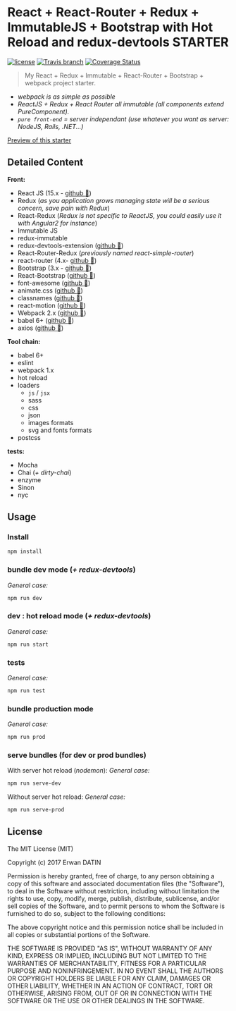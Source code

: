 React + React-Router + Redux + ImmutableJS + Bootstrap with Hot Reload and redux-devtools STARTER
==========
[![license](https://img.shields.io/github/license/mashape/apistatus.svg?maxAge=2592000)](https://github.com/MacKentoch/react-redux-bootstrap-webpack-starter) [![Travis branch](https://img.shields.io/travis/rust-lang/rust/master.svg)](https://github.com/MacKentoch/react-redux-immutable-webpack-starter) [![Coverage Status](https://coveralls.io/repos/github/MacKentoch/react-redux-immutable-webpack-starter/badge.svg)](https://coveralls.io/github/MacKentoch/react-redux-immutable-webpack-starter)

> My React + Redux + Immutable + React-Router + Bootstrap + webpack project starter.

- *webpack is as simple as possible*
- *ReactJS + Redux + React Router all immutable (all components extend PureComponent).*
- *`pure front-end` = server independant (use whatever you want as server: NodeJS, Rails, .NET...)*

[Preview of this starter](https://mackentoch.github.io/react-redux-immutable-webpack-starter/#/)

## Detailed Content

**Front:**
- React JS (15.x - [github :link:](https://github.com/facebook/react))
- Redux (*as you application grows managing state will be a serious concern, save pain with Redux*)
- React-Redux (*Redux is not specific to ReactJS, you could easily use it with Angular2 for instance*)
- Immutable JS
- redux-immutable
- redux-devtools-extension ([github :link:](https://github.com/zalmoxisus/redux-devtools-extension#redux-devtools-extension))
- React-Router-Redux (*previously named react-simple-router*)
- react-router (4.x- [github :link:](https://github.com/reactjs/react-router))
- Bootstrap (3.x - [github :link:](https://github.com/twbs/bootstrap))
- React-Bootstrap ([github :link:](https://github.com/react-bootstrap/react-bootstrap))
- font-awesome ([github :link:](https://github.com/FortAwesome/Font-Awesome))
- animate.css ([github :link:](https://github.com/daneden/animate.css))
- classnames ([github :link:](https://github.com/JedWatson/classnames))
- react-motion ([github :link:](https://github.com/chenglou/react-motion))
- Webpack 2.x ([github :link:](https://github.com/webpack/webpack))
- babel 6+ ([github :link:](https://github.com/babel/babel))
- axios ([github :link:](https://github.com/mzabriskie/axios))

**Tool chain:**
- babel 6+
- eslint
- webpack 1.x
- hot reload
- loaders
  - `js` / `jsx`
  - sass
  - css
  - json
  - images formats
  - svg and fonts formats
- postcss

**tests:**
- Mocha
- Chai (*+ dirty-chai*)
- enzyme
- Sinon
- nyc


## Usage

### Install

```bash
npm install
```
### bundle dev mode (*+ redux-devtools*)

*General case:*
```bash
npm run dev
```

### dev : hot reload mode (*+ redux-devtools*)

*General case:*

```bash
npm run start
```

### tests

*General case:*
```bash
npm run test
```

### bundle production mode

*General case:*
```bash
npm run prod
```

### serve bundles (for dev or prod bundles)
With server hot reload (*nodemon*):
*General case:*
```bash
npm run serve-dev
```

Without server hot reload:
*General case:*
```bash
npm run serve-prod
```

## License

The MIT License (MIT)

Copyright (c) 2017 Erwan DATIN

Permission is hereby granted, free of charge, to any person obtaining a copy of this software and associated documentation files (the "Software"), to deal in the Software without restriction, including without limitation the rights to use, copy, modify, merge, publish, distribute, sublicense, and/or sell copies of the Software, and to permit persons to whom the Software is furnished to do so, subject to the following conditions:

The above copyright notice and this permission notice shall be included in all copies or substantial portions of the Software.

THE SOFTWARE IS PROVIDED "AS IS", WITHOUT WARRANTY OF ANY KIND, EXPRESS OR IMPLIED, INCLUDING BUT NOT LIMITED TO THE WARRANTIES OF MERCHANTABILITY, FITNESS FOR A PARTICULAR PURPOSE AND NONINFRINGEMENT. IN NO EVENT SHALL THE AUTHORS OR COPYRIGHT HOLDERS BE LIABLE FOR ANY CLAIM, DAMAGES OR OTHER LIABILITY, WHETHER IN AN ACTION OF CONTRACT, TORT OR OTHERWISE, ARISING FROM, OUT OF OR IN CONNECTION WITH THE SOFTWARE OR THE USE OR OTHER DEALINGS IN THE SOFTWARE.
